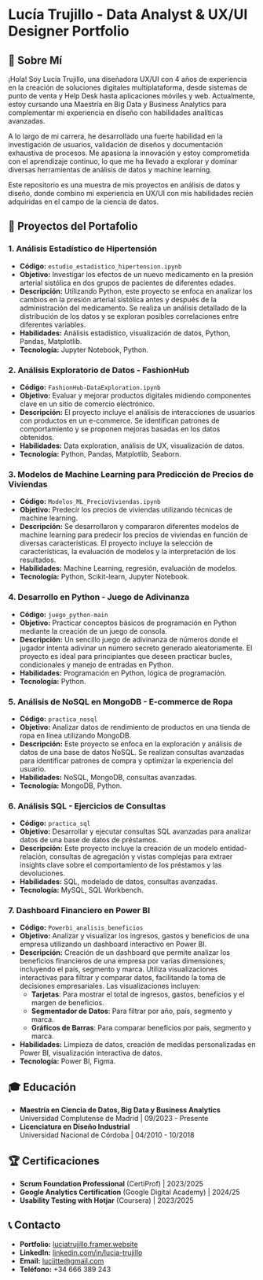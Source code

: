 # Lucía Trujillo - Data Analyst & UX/UI Designer Portfolio

## 👋 Sobre Mí
¡Hola! Soy Lucía Trujillo, una diseñadora UX/UI con 4 años de experiencia en la creación de soluciones digitales multiplataforma, desde sistemas de punto de venta y Help Desk hasta aplicaciones móviles y web. Actualmente, estoy cursando una Maestría en Big Data y Business Analytics para complementar mi experiencia en diseño con habilidades analíticas avanzadas.

A lo largo de mi carrera, he desarrollado una fuerte habilidad en la investigación de usuarios, validación de diseños y documentación exhaustiva de procesos. Me apasiona la innovación y estoy comprometida con el aprendizaje continuo, lo que me ha llevado a explorar y dominar diversas herramientas de análisis de datos y machine learning.

Este repositorio es una muestra de mis proyectos en análisis de datos y diseño, donde combino mi experiencia en UX/UI con mis habilidades recién adquiridas en el campo de la ciencia de datos.

## 📁 Proyectos del Portafolio

### 1. **Análisis Estadístico de Hipertensión**
   - **Código:** `estudio_estadistico_hipertension.ipynb`
   - **Objetivo:** Investigar los efectos de un nuevo medicamento en la presión arterial sistólica en dos grupos de pacientes de diferentes edades.
   - **Descripción:** Utilizando Python, este proyecto se enfoca en analizar los cambios en la presión arterial sistólica antes y después de la administración del medicamento. Se realiza un análisis detallado de la distribución de los datos y se exploran posibles correlaciones entre diferentes variables.
   - **Habilidades:** Análisis estadístico, visualización de datos, Python, Pandas, Matplotlib.
   - **Tecnología:** Jupyter Notebook, Python.

### 2. **Análisis Exploratorio de Datos - FashionHub**
   - **Código:** `FashionHub-DataExploration.ipynb`
   - **Objetivo:** Evaluar y mejorar productos digitales midiendo componentes clave en un sitio de comercio electrónico.
   - **Descripción:** El proyecto incluye el análisis de interacciones de usuarios con productos en un e-commerce. Se identifican patrones de comportamiento y se proponen mejoras basadas en los datos obtenidos.
   - **Habilidades:** Data exploration, análisis de UX, visualización de datos.
   - **Tecnología:** Python, Pandas, Matplotlib, Seaborn.

### 3. **Modelos de Machine Learning para Predicción de Precios de Viviendas**
   - **Código:** `Modelos_ML_PrecioViviendas.ipynb`
   - **Objetivo:** Predecir los precios de viviendas utilizando técnicas de machine learning.
   - **Descripción:** Se desarrollaron y compararon diferentes modelos de machine learning para predecir los precios de viviendas en función de diversas características. El proyecto incluye la selección de características, la evaluación de modelos y la interpretación de los resultados.
   - **Habilidades:** Machine Learning, regresión, evaluación de modelos.
   - **Tecnología:** Python, Scikit-learn, Jupyter Notebook.

### 4. **Desarrollo en Python - Juego de Adivinanza**
   - **Código:** `juego_python-main`
   - **Objetivo:** Practicar conceptos básicos de programación en Python mediante la creación de un juego de consola.
   - **Descripción:** Un sencillo juego de adivinanza de números donde el jugador intenta adivinar un número secreto generado aleatoriamente. El proyecto es ideal para principiantes que deseen practicar bucles, condicionales y manejo de entradas en Python.
   - **Habilidades:** Programación en Python, lógica de programación.
   - **Tecnología:** Python.

### 5. **Análisis de NoSQL en MongoDB - E-commerce de Ropa**
   - **Código:** `practica_nosql`
   - **Objetivo:** Analizar datos de rendimiento de productos en una tienda de ropa en línea utilizando MongoDB.
   - **Descripción:** Este proyecto se enfoca en la exploración y análisis de datos de una base de datos NoSQL. Se realizan consultas avanzadas para identificar patrones de compra y optimizar la experiencia del usuario.
   - **Habilidades:** NoSQL, MongoDB, consultas avanzadas.
   - **Tecnología:** MongoDB, Python.

### 6. **Análisis SQL - Ejercicios de Consultas**
   - **Código:** `practica_sql`
   - **Objetivo:** Desarrollar y ejecutar consultas SQL avanzadas para analizar datos de una base de datos de préstamos.
   - **Descripción:** Este proyecto incluye la creación de un modelo entidad-relación, consultas de agregación y vistas complejas para extraer insights clave sobre el comportamiento de los préstamos y las devoluciones.
   - **Habilidades:** SQL, modelado de datos, consultas avanzadas.
   - **Tecnología:** MySQL, SQL Workbench.

### 7. **Dashboard Financiero en Power BI**
   - **Código:** `Powerbi_analisis_beneficios`
   - **Objetivo:** Analizar y visualizar los ingresos, gastos y beneficios de una empresa utilizando un dashboard interactivo en Power BI.
   - **Descripción:** Creación de un dashboard que permite analizar los beneficios financieros de una empresa por varias dimensiones, incluyendo el país, segmento y marca. Utiliza visualizaciones interactivas para filtrar y comparar datos, facilitando la toma de decisiones empresariales. Las visualizaciones incluyen:
     - **Tarjetas**: Para mostrar el total de ingresos, gastos, beneficios y el margen de beneficios.
     - **Segmentador de Datos**: Para filtrar por año, país, segmento y marca.
     - **Gráficos de Barras**: Para comparar beneficios por país, segmento y marca.
   - **Habilidades:** Limpieza de datos, creación de medidas personalizadas en Power BI, visualización interactiva de datos.
   - **Tecnología:** Power BI, Figma.

## 🎓 Educación
- **Maestría en Ciencia de Datos, Big Data y Business Analytics**  
  Universidad Complutense de Madrid | 09/2023 - Presente
- **Licenciatura en Diseño Industrial**  
  Universidad Nacional de Córdoba | 04/2010 - 10/2018

## 🏆 Certificaciones
- **Scrum Foundation Professional** (CertiProf) | 2023/2025
- **Google Analytics Certification** (Google Digital Academy) | 2024/25
- **Usability Testing with Hotjar** (Coursera) | 2023/2025

## 📞 Contacto
- **Portfolio:** [luciatrujillo.framer.website](https://luciatrujillo.framer.website/)
- **LinkedIn:** [linkedin.com/in/lucia-trujillo](https://www.linkedin.com/in/lucia-trujillo/)
- **Email:** luciitte@gmail.com
- **Teléfono:** +34 666 389 243



